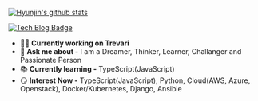 [![Hyunjin's github stats](https://github-readme-stats.vercel.app/api?username=hyunjin-jeong)](https://github.com/hyunjin-jeong/github-readme-stats)

[![Tech Blog Badge](http://img.shields.io/badge/-Tech%20blog-blueviolet?style=flat&logo=github&link=https://simpleisit.tistory.com//)](https://simpleisit.tistory.com/)

- 👨‍💻 **Currently working on Trevari** <br>
- 💬 **Ask me about -** I am a Dreamer, Thinker, Learner, Challanger and Passionate Person <br>
- 📚 **Currently learning -** TypeScript(JavaScript) <br>
- 😏 **Interest Now -** TypeScript(JavaScript), Python, Cloud(AWS, Azure, Openstack), Docker/Kubernetes, Django, Ansible <br>

<!--
**HyunJin-Jeong/HyunJin-Jeong** is a ✨ _special_ ✨ repository because its `README.md` (this file) appears on your GitHub profile.

Here are some ideas to get you started:

### Hi there 👋

[![Hyunjin's github stats](https://github-readme-stats.vercel.app/api?username=hyunjin-jeong)](https://github.com/hyunjin-jeong/github-readme-stats)

[![Portfoilio](https://img.shields.io/badge/Notion-black?logo=notion)](https:///)
[![Tech Blog Badge](http://img.shields.io/badge/-Tech%20blog-blueviolet?style=flat&logo=github&link=https://simpleisit.tistory.com//)](https://simpleisit.tistory.com/)

- 🌱 I’m currently learning ...
- 👯 I’m looking to collaborate on ...
- 🔭 I’m currently working on Trevari
- 🤔 I’m looking for help with ...
- 💬 Ask me about ...
- 📫 How to reach me: ...
- 😄 Pronouns: ...
- ⚡ Fun fact: ...
-->
